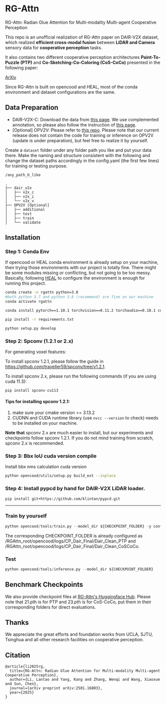 # RG-Attn
RG-Attn: Radian Glue Attention for Multi-modality Multi-agent Cooperative Perception

This repo is an unofficial realization of RG-Attn paper on DAIR-V2X dataset, which realized **efficient cross-modal fusion** between **LiDAR and Camera** sensory data for **cooperative perception** tasks.

It also contains two different cooperative perception architectures **Paint-To-Puzzle (PTP)** and **Co-Sketching-Co-Coloring (CoS-CoCo)** presented in the following paper:

[ArXiv](https://arxiv.org/abs/2501.16803)

Since RG-Attn is built on opencood and HEAL, most of the conda environment and dataset configurations are the same.

## Data Preparation
- DAIR-V2X-C: Download the data from [this page](https://thudair.baai.ac.cn/index). We use complemented annotation, so please also follow the instruction of [this page](https://siheng-chen.github.io/dataset/dair-v2x-c-complemented/).
- [Optional] OPV2V: Please refer to [this repo](https://github.com/DerrickXuNu/OpenCOOD). Please note that our current release does not contain the code for training or inference on OPV2V (update is under preparation), but feel free to realize it by yourself.

Create a `dataset` folder under any folder path you like and put your data there. Make the naming and structure consistent with the following and change the dataset paths accordingly in the config.yaml (the first few lines) for training or testing purpose.
```
/any_path_U_like

.
├── dair_v2x
│   ├── v2x_c
│   ├── v2x_i
│   └── v2x_v
├── OPV2V [Optional]
│   ├── additional
│   ├── test
│   ├── train
│   └── validate
```


## Installation
### Step 1: Conda Env
If opencood or HEAL conda environment is already setup on your machine, then trying those environments with our project is totally fine. There might be some modules missing or conflicting, but not going to be too messy. Basically, following [HEAL](https://github.com/yifanlu0227/HEAL) to configure the environment is enough for running this project.

```bash
conda create -n rgattn python=3.8
#both python 3.7 and python 3.8 (recommend) are fine on our machine
conda activate rgattn

conda install pytorch==1.10.1 torchvision==0.11.2 torchaudio==0.10.1 cudatoolkit=11.3 -c pytorch -c conda-forge

pip install -r requirements.txt

python setup.py develop
```

### Step 2: Spconv (1.2.1 or 2.x)
For generating voxel features:

To install spconv 1.2.1, please follow the guide in https://github.com/traveller59/spconv/tree/v1.2.1.

To install spconv 2.x, please run the following commands (if you are using cuda 11.3):
```python
pip install spconv-cu113
```
#### Tips for installing spconv 1.2.1:
1. make sure your cmake version >= 3.13.2
2. CUDNN and CUDA runtime library (use `nvcc --version` to check) needs to be installed on your machine.

**Note that** spconv 2.x are much easier to install, but our experiments and checkpoints follow spconv 1.2.1. If you do not mind training from scratch, spconv 2.x is recommended.

### Step 3: Bbx IoU cuda version compile
Install bbx nms calculation cuda version

```bash
python opencood/utils/setup.py build_ext --inplace
```

### Step 4: Install pypcd by hand for DAIR-V2X LiDAR loader.

``` bash
pip install git+https://github.com/klintan/pypcd.git
```

---
### Train by yourself
```python
python opencood/tools/train.py --model_dir ${CHECKPOINT_FOLDER} -y config.yaml
```

The corresponding CHECKPOINT_FOLDER is already configured as /RGAttn_root/opencood/logs/CP_Dair_Final/Dair_Clean_PTP and /RGAttn_root/opencood/logs/CP_Dair_Final/Dair_Clean_CoSCoCo.

### Test
```python
python opencood/tools/inference.py --model_dir ${CHECKPOINT_FOLDER}
```

## Benchmark Checkpoints
We also provide checkpoint files at [RG-Attn's Huggingface Hub](https://huggingface.co/LLT007/RG-Attn/tree/main).
Please note that 21.pth is for PTP and 23.pth is for CoS-CoCo, put them in their corresponding folders for direct evaluations.

## Thanks
We appreciate the great efforts and foundation works from UCLA, SJTU, Tsinghua and all other research facilities on cooperative perception.

## Citation
```
@article{li2025rg,
  title={RG-Attn: Radian Glue Attention for Multi-modality Multi-agent Cooperative Perception},
  author={Li, Lantao and Yang, Kang and Zhang, Wenqi and Wang, Xiaoxue and Sun, Chen},
  journal={arXiv preprint arXiv:2501.16803},
  year={2025}
}
```
